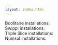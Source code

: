 ```yaml
---
layout: index.html
---
```

<div class="main">
<div>Boolitaire installations:&nbsp;<span id="boolitaire-installation"></span></div>
<div>Swipp! installations:&nbsp;<span id="swipp!-installation"></span></div>
<div>Triple Slice installations:&nbsp;<span id="triple-slice-installation"></span></div>
<div>Numsol installations:&nbsp;<span id="numsol-installation"></span></div>
</div>

<script>
  const request = (app) => {
    const req = new XMLHttpRequest()
    req.open("GET", `https://flatbutton.co/uids?app=${app}`)
    req.send()
    document.getElementById(app).innerText = '...'
    req.onreadystatechange = e => document.getElementById(app).innerText = req.responseText
  }
  const repeat = fn => {
    try { fn() } catch(ignore) { }
    setInterval(() => {
      try { fn() } catch(ignore) { }
    }, 30000)
  }
  repeat(() => request('boolitaire-installation'))
  repeat(() => request('swipp!-installation'))
  repeat(() => request('triple-slice-installation'))
  repeat(() => request('numsol-installation'))
</script>
